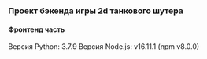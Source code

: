 ### Проект бэкенда игры 2d танкового шутера
#### Фронтенд часть

Версия Python: 3.7.9
Версия Node.js: v16.11.1 (npm v8.0.0)